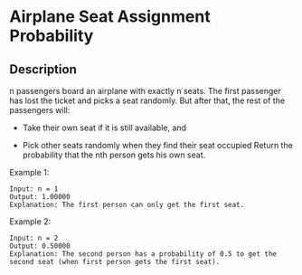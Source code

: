 # Airplane Seat Assignment Probability
## Description

n passengers board an airplane with exactly n seats. The first passenger has lost the ticket and picks a seat randomly. But after that, the rest of the passengers will:

- Take their own seat if it is still available, and

- Pick other seats randomly when they find their seat occupied
Return the probability that the nth person gets his own seat.

 

Example 1:

```
Input: n = 1
Output: 1.00000
Explanation: The first person can only get the first seat.
```

Example 2:

```
Input: n = 2
Output: 0.50000
Explanation: The second person has a probability of 0.5 to get the second seat (when first person gets the first seat).
```
